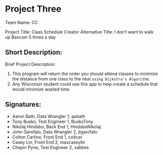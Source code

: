 # Project Three
Team Name: CC

Project Title: Class Schedule Creator
Alternative Title: I don’t want to walk up Bascom 5 times a day

## Short Description:


Brief Project Description:

 1) This program will return the order you should attend classes to minimize the distance from one class to the next `using Dijkstra's Algorithm`. 
 2) Any Wisconsin student could use this app to help create a schedule that would minimize wasted time.

## Signatures: 
 - Aaron Bath, Data Wrangler 1, apbath
 - Tony Busko, Test Engineer 1, BuskoTony
 - Nikolaj Hindsbo, Back End 1, HindsboNikolaj
 - John Garofalo, Data Wrangler 2, jtgarofalo
 - Colton Carlino, Front End 1, coltcar
 - Casey Lin, Front End 2, maxcaseylin
 - Chapin Pyne, Test Engineer 2, sabbes
